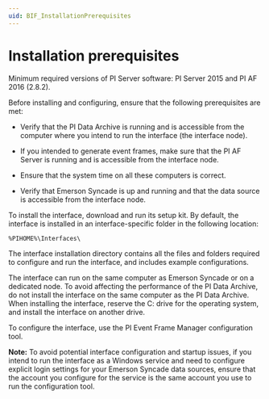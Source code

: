 ```yaml
---
uid: BIF_InstallationPrerequisites
---
```


# Installation prerequisites

<!-- Static topic. No modifications usually required -->

Minimum required versions of PI Server software: PI Server 2015 and PI AF 2016 (2.8.2).

Before installing and configuring, ensure that the following prerequisites are met:

* Verify that the PI Data Archive is running and is accessible from the computer where you intend to run the interface (the interface node).

* If you intended to generate event frames, make sure that the PI AF Server is running and is accessible from the interface node.

* Ensure that the system time on all these computers is correct.

* Verify that Emerson Syncade is up and running and that the data source is accessible from the interface node.

To install the interface, download and run its setup kit. By default, the interface is installed in an interface-specific folder in the following location:

`%PIHOME%\Interfaces\`

The interface installation directory contains all the files and folders required to configure and run the interface, and includes example configurations.

The interface can run on the same computer as Emerson Syncade or on a dedicated node. To avoid affecting the performance of the PI Data Archive, do not install the interface on the same computer as the PI Data Archive. When installing the interface, reserve the C: drive for the operating system, and install the interface on another drive.

To configure the interface, use the PI Event Frame Manager configuration tool.
    
**Note:** To avoid potential interface configuration and startup issues, if you intend to run the interface as a Windows service and need to configure explicit login settings for your Emerson Syncade data sources, ensure that the account you configure for the service is the same account you use to run the configuration tool.
